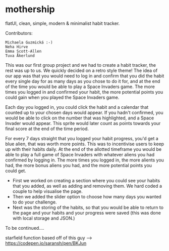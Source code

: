 # mothership

flatUI, clean, simple, modern & minimalist habit tracker.

Contributors:

    Michaela Guzmická :-)
    Neha Hirve
    Emma Scott-Allen
    Tuva Åkerlund

This was our first group project and we had to create a habit tracker, the rest was up to us. We quickly decided on a retro style theme! The idea of our app was that you would need to log in and confirm that you did the habit every single day for as many days as you chose to do it for, and at the end of the time you would be able to play a Space Invaders game. The more times you logged in and confirmed your habit, the more potential points you could gain when you played the Space Invaders game.

Each day you logged in, you could click the habit and a calendar that counted up to your chosen days would appear. If you hadn't confirmed, you would be able to click on the number that was highlighted, and a Space Invader would appear. This sprite would later count as points towards your final score at the end of the time period.

For every 7 days straight that you logged your habit progress, you'd get a blue alien, that was worth more points. This was to incentivise users to keep up with their habits daily. At the end of the allotted timeframe you would be able to play a full game of Space Invaders with whatever aliens you had confirmed by logging in. The more times you logged in, the more alients you had, the more bonus aliens you had, and the more potential points you could get.

* First we worked on creating a section where you could see your habits that you added, as well as adding and removing them. We hard coded a couple to help visualise the page.
* Then we added the slider option to choose how many days you wanted to do your challenge.
* Next was the storing of the habits, so that you would be able to return to the page and your habits and your progress were saved (this was done with local storage and JSON.)


To be continued....


starfield function based off of this guy -->
https://codepen.io/saransh/pen/BKJun
